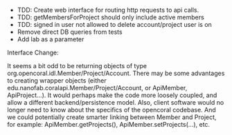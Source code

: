 * TDD: Create web interface for routing http requests to api calls.
* TDD: getMembersForProject should only include active members
* TDD: signed in user not allowed to delete account/project user is on 
* Remove direct DB queries from tests
* Add lab as a parameter

Interface Change:

It seems a bit odd to be returning objects of type org.opencoral.idl.Member/Project/Account.  There may be some
advantages to creating wrapper objects (either edu.nanofab.coralapi.Member/Project/Account, or ApiMember, ApiProject...).
It would perhaps make the code more loosely coupled, and allow a different backend/persistence model. Also, client software would no longer need to know about the specifics of the opencoral codebase.  And we could potentially create
smarter linking between Member and Project, for example: ApiMember.getProjects(), ApiMember.setProjects(...), etc.


